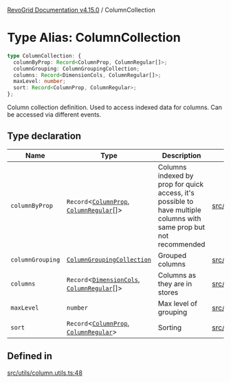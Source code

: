 [RevoGrid Documentation v4.15.0](README.md) / ColumnCollection

# Type Alias: ColumnCollection

```ts
type ColumnCollection: {
  columnByProp: Record<ColumnProp, ColumnRegular[]>;
  columnGrouping: ColumnGroupingCollection;
  columns: Record<DimensionCols, ColumnRegular[]>;
  maxLevel: number;
  sort: Record<ColumnProp, ColumnRegular>;
};
```

Column collection definition.
Used to access indexed data for columns.
Can be accessed via different events.

## Type declaration

| Name | Type | Description | Defined in |
| ------ | ------ | ------ | ------ |
| `columnByProp` | `Record`\<[`ColumnProp`](TypeAlias.ColumnProp.md), [`ColumnRegular`](Interface.ColumnRegular.md)[]\> | Columns indexed by prop for quick access, it's possible to have multiple columns with same prop but not recommended | [src/utils/column.utils.ts:56](https://github.com/revolist/revogrid/blob/f57e3b1afae49404a5b6670c54899cb5770f47c4/src/utils/column.utils.ts#L56) |
| `columnGrouping` | [`ColumnGroupingCollection`](TypeAlias.ColumnGroupingCollection.md) | Grouped columns | [src/utils/column.utils.ts:60](https://github.com/revolist/revogrid/blob/f57e3b1afae49404a5b6670c54899cb5770f47c4/src/utils/column.utils.ts#L60) |
| `columns` | `Record`\<[`DimensionCols`](TypeAlias.DimensionCols.md), [`ColumnRegular`](Interface.ColumnRegular.md)[]\> | Columns as they are in stores | [src/utils/column.utils.ts:52](https://github.com/revolist/revogrid/blob/f57e3b1afae49404a5b6670c54899cb5770f47c4/src/utils/column.utils.ts#L52) |
| `maxLevel` | `number` | Max level of grouping | [src/utils/column.utils.ts:64](https://github.com/revolist/revogrid/blob/f57e3b1afae49404a5b6670c54899cb5770f47c4/src/utils/column.utils.ts#L64) |
| `sort` | `Record`\<[`ColumnProp`](TypeAlias.ColumnProp.md), [`ColumnRegular`](Interface.ColumnRegular.md)\> | Sorting | [src/utils/column.utils.ts:68](https://github.com/revolist/revogrid/blob/f57e3b1afae49404a5b6670c54899cb5770f47c4/src/utils/column.utils.ts#L68) |

## Defined in

[src/utils/column.utils.ts:48](https://github.com/revolist/revogrid/blob/f57e3b1afae49404a5b6670c54899cb5770f47c4/src/utils/column.utils.ts#L48)
